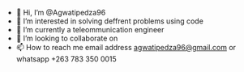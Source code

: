 - 👋 Hi, I’m @Agwatipedza96
- 👀 I’m interested in solving deffrent problems using code
- 🌱 I’m currently a teleommunication engineer
- 💞️ I’m looking to collaborate on
- 📫 How to reach me email address agwatipedza96@gmail.com or whatsapp +263 783 350 0015

<!---
Agwatipedza96/Agwatipedza96 is a ✨ special ✨ repository because its `README.md` (this file) appears on your GitHub profile.
You can click the Preview link to take a look at your changes.
--->
